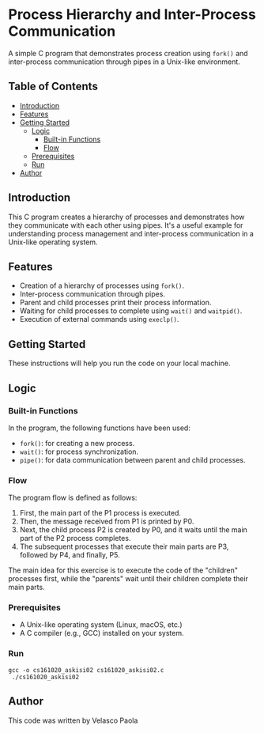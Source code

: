 # Process Hierarchy and Inter-Process Communication

A simple C program that demonstrates process creation using `fork()` and inter-process communication through pipes in a Unix-like environment.

## Table of Contents

- [Introduction](#introduction)
- [Features](#features)
- [Getting Started](#getting-started)
  - [Logic](#logic)
    - [Built-in Functions](#built-in-functions)
    - [Flow](#flow)
  - [Prerequisites](#prerequisites)
  - [Run](#run)
- [Author](#author)

## Introduction

This C program creates a hierarchy of processes and demonstrates how they communicate with each other using pipes. It's a useful example for understanding process management and inter-process communication in a Unix-like operating system.

## Features

- Creation of a hierarchy of processes using `fork()`.
- Inter-process communication through pipes.
- Parent and child processes print their process information.
- Waiting for child processes to complete using `wait()` and `waitpid()`.
- Execution of external commands using `execlp()`.

## Getting Started

These instructions will help you run the code on your local machine.

## Logic

### Built-in Functions

In the program, the following functions have been used:

- `fork()`: for creating a new process.
- `wait()`: for process synchronization.
- `pipe()`: for data communication between parent and child processes.

### Flow

The program flow is defined as follows:

1. First, the main part of the P1 process is executed.
2. Then, the message received from P1 is printed by P0.
3. Next, the child process P2 is created by P0, and it waits until the main part of the P2 process completes.
4. The subsequent processes that execute their main parts are P3, followed by P4, and finally, P5.

The main idea for this exercise is to execute the code of the "children" processes first, while the "parents" wait until their children complete their main parts.

### Prerequisites

- A Unix-like operating system (Linux, macOS, etc.)
- A C compiler (e.g., GCC) installed on your system.

### Run

```shell
gcc -o cs161020_askisi02 cs161020_askisi02.c
 ./cs161020_askisi02
```

## Author

This code was written by Velasco Paola
